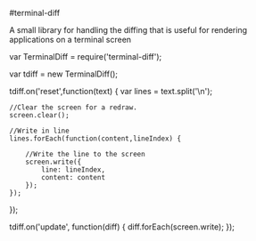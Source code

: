 #terminal-diff

A small library for handling the diffing that is useful for rendering applications on a terminal screen


var TerminalDiff = require('terminal-diff');

var tdiff = new TerminalDiff();

tdiff.on('reset',function(text) {
	var lines = text.split('\n');

	//Clear the screen for a redraw.
	screen.clear();

	//Write in line
	lines.forEach(function(content,lineIndex) {

		//Write the line to the screen
		screen.write({
			line: lineIndex,
			content: content
		});
	});
}); 

tdiff.on('update', function(diff) {
	diff.forEach(screen.write);
});
